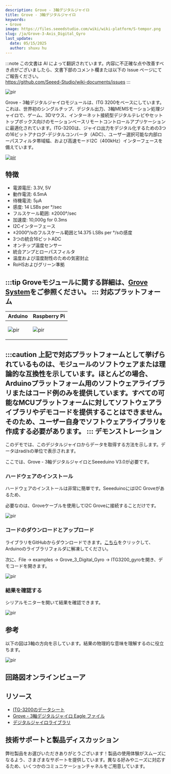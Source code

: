 ```yaml
---
description: Grove - 3軸デジタルジャイロ
title: Grove - 3軸デジタルジャイロ
keywords:
- Grove
image: https://files.seeedstudio.com/wiki/wiki-platform/S-tempor.png
slug: /ja/Grove-3-Axis_Digital_Gyro
last_update:
  date: 05/15/2025
  author: shuxu hu
---
```

:::note
この文書は AI によって翻訳されています。内容に不正確な点や改善すべき点がございましたら、文書下部のコメント欄または以下の Issue ページにてご報告ください。  
https://github.com/Seeed-Studio/wiki-documents/issues
:::

<!-- ![](https://files.seeedstudio.com/wiki/Grove-3-Axis_Digital_Gyro/img/Grove-3-Axis_Digital_Gyro.jpg) -->
  <p style={{textAlign: 'center'}}><img src="https://files.seeedstudio.com/wiki/Grove-3-Axis_Digital_Gyro/img/Grove-3-Axis_Digital_Gyro.jpg" alt="pir" width={600} height="auto" /></p>


Grove - 3軸デジタルジャイロモジュールは、ITG 3200をベースにしています。これは、世界初のシングルチップ、デジタル出力、3軸MEMSモーション処理ジャイロで、ゲーム、3Dマウス、インターネット接続型デジタルテレビやセットトップボックス向けのモーションベースリモートコントロールアプリケーションに最適化されています。ITG-3200は、ジャイロ出力をデジタル化するための3つの16ビットアナログ-デジタルコンバータ（ADC）、ユーザー選択可能な内部ローパスフィルタ帯域幅、および高速モードI2C（400kHz）インターフェースを備えています。

[<p><img src="https://files.seeedstudio.com/wiki/common/Get_One_Now_Banner.png" alt="pir" width={600} height="auto" /></p>](https://www.seeedstudio.com/Grove-3-Axis-Digital-Gyro-p-750.html)

特徴
--------

-   電源電圧: 3.3V, 5V
-   動作電流: 6.5mA
-   待機電流: 5μA
-   感度: 14 LSBs per °/sec
-   フルスケール範囲: ±2000°/sec
-   加速度: 10,000g for 0.3ms
-   I2Cインターフェース
-   ±2000°/sのフルスケール範囲と14.375 LSBs per °/sの感度
-   3つの統合16ビットADC
-   オンチップ温度センサー
-   統合アンプとローパスフィルタ
-   温度および湿度耐性のための気密封止
-   RoHSおよびグリーン準拠

:::tip
    Groveモジュールに関する詳細は、[Grove System](https://wiki.seeedstudio.com/ja/Grove_System/)をご参照ください。
:::
対応プラットフォーム
-------------------

<!-- | Arduino                                                                                             | Raspberry Pi                                                                                             |                                                                                                 |                                                                                                          |                                                                                                    |
|-----------------------------------------------------------------------------------------------------|----------------------------------------------------------------------------------------------------------|-------------------------------------------------------------------------------------------------|---------------------------------------------------------------------------------------------------|----------------------------------------------------------------------------------------------------|
| ![](https://files.seeedstudio.com/wiki/wiki_english/docs/images/arduino_logo.jpg) | ![](https://files.seeedstudio.com/wiki/wiki_english/docs/images/raspberry_pi_logo_n.jpg) | ![](https://files.seeedstudio.com/wiki/wiki_english/docs/images/bbg_logo.jpg) | ![](https://files.seeedstudio.com/wiki/wiki_english/docs/images/wio_logo.jpg) | ![](https://files.seeedstudio.com/wiki/wiki_english/docs/images/linkit_logo.jpg) | -->
|Arduino|Raspberry Pi|
|---|---|
|<p><img src="https://files.seeedstudio.com/wiki/wiki_english/docs/images/arduino_logo.jpg" alt="pir" width={200} height="auto" /></p>|<p><img src="https://files.seeedstudio.com/wiki/wiki_english/docs/images/raspberry_pi_logo_n.jpg" alt="pir" width={200} height="auto" /></p>|
:::caution
    上記で対応プラットフォームとして挙げられているものは、モジュールのソフトウェアまたは理論的な互換性を示しています。ほとんどの場合、Arduinoプラットフォーム用のソフトウェアライブラリまたはコード例のみを提供しています。すべての可能なMCUプラットフォームに対してソフトウェアライブラリやデモコードを提供することはできません。そのため、ユーザー自身でソフトウェアライブラリを作成する必要があります。
:::
デモンストレーション
-------------

このデモでは、このデジタルジャイロからデータを取得する方法を示します。データはrad/sの単位で表示されます。

ここでは、Grove - 3軸デジタルジャイロとSeeeduino V3.0が必要です。

### ハードウェアのインストール

ハードウェアのインストールは非常に簡単です。SeeeduinoにはI2C Groveがあるため、

必要なのは、Groveケーブルを使用してI2C Groveに接続することだけです。

<!-- ![](https://files.seeedstudio.com/wiki/Grove-3-Axis_Digital_Gyro/img/Grove-3-Axis_Digital_Gyro_Hardware.JPG) -->
  <p style={{textAlign: 'center'}}><img src="https://files.seeedstudio.com/wiki/Grove-3-Axis_Digital_Gyro/img/Grove-3-Axis_Digital_Gyro_Hardware.JPG" alt="pir" width={600} height="auto" /></p>


### コードのダウンロードとアップロード

ライブラリをGitHubからダウンロードできます。[こちら](https://github.com/Seeed-Studio/Grove_3_Axis_Digital_Gyro/)をクリックして、Arduinoのライブラリフォルダに解凍してください。

次に、File -> examples -> Grove_3_Digital_Gyro -> ITG3200_gyroを開き、デモコードを開きます。

<!-- ![](https://files.seeedstudio.com/wiki/Grove-3-Axis_Digital_Gyro/img/ITG3200_gyro_ArduinoIde.jpg) -->
  <p style={{textAlign: 'center'}}><img src="https://files.seeedstudio.com/wiki/Grove-3-Axis_Digital_Gyro/img/ITG3200_gyro_ArduinoIde.jpg" alt="pir" width={600} height="auto" /></p>


<!-- コードをアップロードするには、Uploadをクリックしてください。Arduinoの使い方について問題がある場合は、[こちら](/ja/Getting_Started_with_Seeeduino)をクリックしてヘルプをご覧ください。 -->



### 結果を確認する

シリアルモニターを開いて結果を確認できます。

<!-- ![](https://files.seeedstudio.com/wiki/Grove-3-Axis_Digital_Gyro/img/Grove-3-Axis_Digital_Gyro_SerialDta.jpg) -->
  <p style={{textAlign: 'center'}}><img src="https://files.seeedstudio.com/wiki/Grove-3-Axis_Digital_Gyro/img/Grove-3-Axis_Digital_Gyro_SerialDta.jpg" alt="pir" width={600} height="auto" /></p>

参考
---------

以下の図は3軸の方向を示しています。結果の物理的な意味を理解するのに役立ちます。

<!-- ![](https://files.seeedstudio.com/wiki/Grove-3-Axis_Digital_Gyro/img/Gyro_Reference_1.jpg) -->
  <p style={{textAlign: 'center'}}><img src="https://files.seeedstudio.com/wiki/Grove-3-Axis_Digital_Gyro/img/Gyro_Reference_1.jpg" alt="pir" width={600} height="auto" /></p>

## 回路図オンラインビューア

<div className="altium-ecad-viewer" data-project-src="https://files.seeedstudio.com/wiki/Grove-3-Axis_Digital_Gyro/res/Grove-3-Axis_Digital_Gyro_Eagle_File.zip" style={{borderRadius: '0px 0px 4px 4px', height: 500, borderStyle: 'solid', borderWidth: 1, borderColor: 'rgb(241, 241, 241)', overflow: 'hidden', maxWidth: 1280, maxHeight: 700, boxSizing: 'border-box'}}>
</div>

リソース
---------

-   [ITG-3200のデータシート](https://files.seeedstudio.com/wiki/Grove-3-Axis_Digital_Gyro/res/ITG-3200.pdf)
-   [Grove - 3軸デジタルジャイロ Eagle ファイル](https://files.seeedstudio.com/wiki/Grove-3-Axis_Digital_Gyro/res/Grove-3-Axis_Digital_Gyro_Eagle_File.zip)
-   [デジタルジャイロライブラリ](https://github.com/Seeed-Studio/Grove_3_Axis_Digital_Gyro)

<!-- このMarkdownファイルは https://www.seeedstudio.com/wiki/Grove_-_3-Axis_Digital_Gyro から作成されました -->

## 技術サポートと製品ディスカッション
弊社製品をお選びいただきありがとうございます！製品の使用体験がスムーズになるよう、さまざまなサポートを提供しています。異なる好みやニーズに対応するため、いくつかのコミュニケーションチャネルをご用意しています。

<div class="button_tech_support_container">
<a href="https://forum.seeedstudio.com/" class="button_forum"></a> 
<a href="https://www.seeedstudio.com/contacts" class="button_email"></a>
</div>

<div class="button_tech_support_container">
<a href="https://discord.gg/eWkprNDMU7" class="button_discord"></a> 
<a href="https://github.com/Seeed-Studio/wiki-documents/discussions/69" class="button_discussion"></a>
</div>